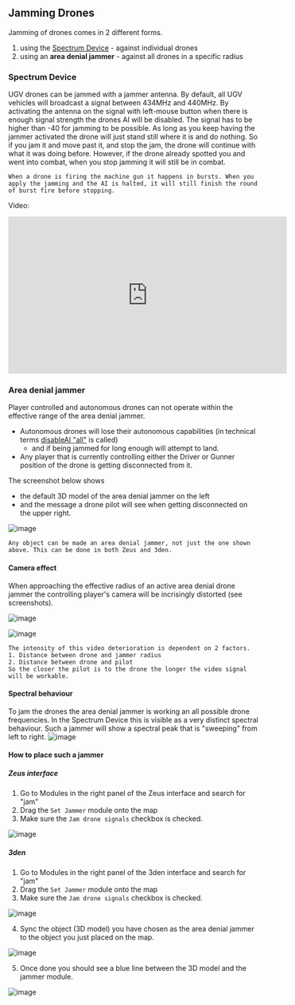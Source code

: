 ##  Jamming Drones
Jamming of drones comes in 2 different forms.
1. using the [Spectrum Device](https://community.bistudio.com/wiki/Arma_3:_Spectrum_Device) - against individual drones
2. using an **area denial jammer** - against all drones in a specific radius

### Spectrum Device

UGV drones can be jammed with a jammer antenna. By default, all UGV vehicles will broadcast a signal between 434MHz and 440MHz. By activating the antenna on the signal with left-mouse button when there is enough signal strength the drones AI will be disabled. The signal has to be higher than -40 for jamming to be possible. As long as you keep having the jammer activated the drone will just stand still where it is and do nothing. So if you jam it and move past it, and stop the jam, the drone will continue with what it was doing before. However, if the drone already spotted you and went into combat, when you stop jamming it will still be in combat. 

```admonish info
When a drone is firing the machine gun it happens in bursts. When you apply the jamming and the AI is halted, it will still finish the round of burst fire before stopping. 
```

Video:
<iframe width="560" height="315" src="https://www.youtube.com/embed/VywVOCDEh9A?si=5_Vwq7i802DKGu72" title="YouTube video player" frameborder="0" allow="accelerometer; autoplay; clipboard-write; encrypted-media; gyroscope; picture-in-picture; web-share" allowfullscreen></iframe>


### Area denial jammer
Player controlled and autonomous drones can not operate within the effective range of the area denial jammer.
- Autonomous drones will lose their autonomous capabilities (in technical terms [disableAI "all"](https://community.bistudio.com/wiki/disableAI) is called)
  - and if being jammed for long enough will attempt to land.
- Any player that is currently controlling either the Driver or Gunner position of the drone is getting disconnected from it.

The screenshot below shows 
- the default 3D model of the area denial jammer on the left
- and the message a drone pilot will see when getting disconnected on the upper right.

![image](https://github.com/Crowdedlight/Crows-Electronic-Warfare/assets/7889925/62d3d165-e23c-4721-ab21-c6047a2bc7dc)

```admonish info
Any object can be made an area denial jammer, not just the one shown above. This can be done in both Zeus and 3den. 
```

#### Camera effect
When approaching the effective radius of an active area denial drone jammer the controlling player's camera will be incrisingly distorted (see screenshots).

![image](https://github.com/gruppe-adler/Shoot_and_Scoot.Tanoa/assets/76476468/11695009-9065-4386-9947-e441ab2c3353)

![image](https://github.com/gruppe-adler/Shoot_and_Scoot.Tanoa/assets/76476468/88962170-4999-4e16-b6f3-161f1b7bd54c)

```admonish info
The intensity of this video deterioration is dependent on 2 factors.
1. Distance between drone and jammer radius
2. Distance between drone and pilot
So the closer the pilot is to the drone the longer the video signal will be workable.
```

#### Spectral behaviour
To jam the drones the area denial jammer is working an all possible drone frequencies.
In the Spectrum Device this is visible as a very distinct spectral behaviour. Such a jammer will show a spectral peak that is "sweeping" from left to right.
![image](https://github.com/Crowdedlight/Crows-Electronic-Warfare/assets/76476468/324ce56b-e2cf-4196-a37a-f0460b16c31d)

#### How to place such a jammer
##### Zeus interface
1. Go to Modules in the right panel of the Zeus interface and search for "jam"
2. Drag the `Set Jammer` module onto the map
3. Make sure the `Jam drone signals` checkbox is checked.

![image](https://github.com/Crowdedlight/Crows-Electronic-Warfare/assets/76476468/841ccb9c-c8af-4765-8e01-2026bdd180f1)

##### 3den
1. Go to Modules in the right panel of the 3den interface and search for "jam"
2. Drag the `Set Jammer` module onto the map
3. Make sure the `Jam drone signals` checkbox is checked.

![image](https://github.com/Crowdedlight/Crows-Electronic-Warfare/assets/76476468/03531a25-4327-4656-a529-5f8c854c2a75)

4. Sync the object (3D model) you have chosen as the area denial jammer to the object you just placed on the map.

![image](https://github.com/Crowdedlight/Crows-Electronic-Warfare/assets/76476468/9c4cfe5a-3de6-4e34-bff3-ffaa01b6c5ef)

5. Once done you should see a blue line between the 3D model and the jammer module.

![image](https://github.com/Crowdedlight/Crows-Electronic-Warfare/assets/76476468/7b01696a-9269-434f-8577-d989005d4a0b)

